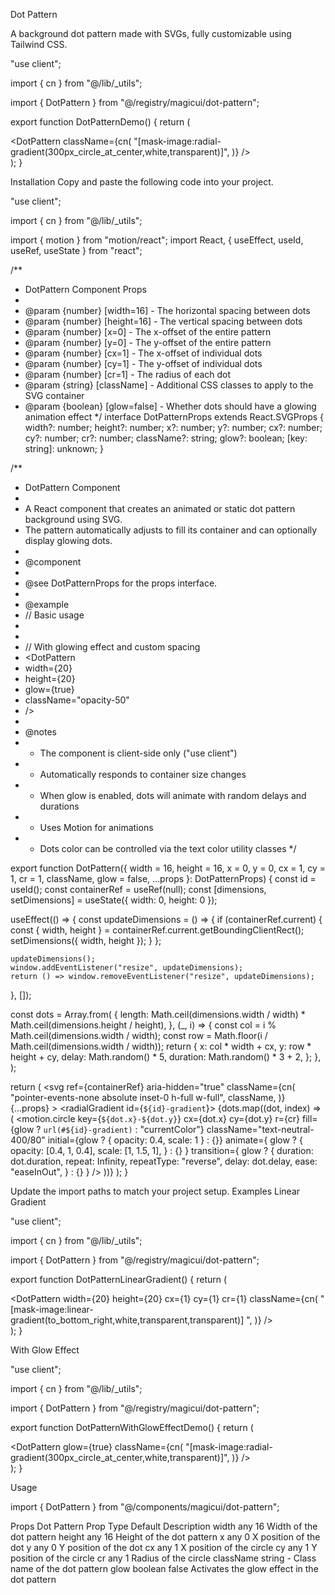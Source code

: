 Dot Pattern

A background dot pattern made with SVGs, fully customizable using Tailwind CSS.

"use client";
 
import { cn } from "@/lib/_utils";

import { DotPattern } from "@/registry/magicui/dot-pattern";
 
export function DotPatternDemo() {
  return (
    <div className="relative flex h-[500px] w-full flex-col items-center justify-center overflow-hidden rounded-lg border bg-background">
      <DotPattern
        className={cn(
          "[mask-image:radial-gradient(300px_circle_at_center,white,transparent)]",
        )}
      />
    </div>
  );
}

Installation
Copy and paste the following code into your project.

"use client";
 
import { cn } from "@/lib/_utils";

import { motion } from "motion/react";
import React, { useEffect, useId, useRef, useState } from "react";
 
/**
 *  DotPattern Component Props
 *
 * @param {number} [width=16] - The horizontal spacing between dots
 * @param {number} [height=16] - The vertical spacing between dots
 * @param {number} [x=0] - The x-offset of the entire pattern
 * @param {number} [y=0] - The y-offset of the entire pattern
 * @param {number} [cx=1] - The x-offset of individual dots
 * @param {number} [cy=1] - The y-offset of individual dots
 * @param {number} [cr=1] - The radius of each dot
 * @param {string} [className] - Additional CSS classes to apply to the SVG container
 * @param {boolean} [glow=false] - Whether dots should have a glowing animation effect
 */
interface DotPatternProps extends React.SVGProps<SVGSVGElement> {
  width?: number;
  height?: number;
  x?: number;
  y?: number;
  cx?: number;
  cy?: number;
  cr?: number;
  className?: string;
  glow?: boolean;
  [key: string]: unknown;
}
 
/**
 * DotPattern Component
 *
 * A React component that creates an animated or static dot pattern background using SVG.
 * The pattern automatically adjusts to fill its container and can optionally display glowing dots.
 *
 * @component
 *
 * @see DotPatternProps for the props interface.
 *
 * @example
 * // Basic usage
 * <DotPattern />
 *
 * // With glowing effect and custom spacing
 * <DotPattern
 *   width={20}
 *   height={20}
 *   glow={true}
 *   className="opacity-50"
 * />
 *
 * @notes
 * - The component is client-side only ("use client")
 * - Automatically responds to container size changes
 * - When glow is enabled, dots will animate with random delays and durations
 * - Uses Motion for animations
 * - Dots color can be controlled via the text color utility classes
 */
 
export function DotPattern({
  width = 16,
  height = 16,
  x = 0,
  y = 0,
  cx = 1,
  cy = 1,
  cr = 1,
  className,
  glow = false,
  ...props
}: DotPatternProps) {
  const id = useId();
  const containerRef = useRef<SVGSVGElement>(null);
  const [dimensions, setDimensions] = useState({ width: 0, height: 0 });
 
  useEffect(() => {
    const updateDimensions = () => {
      if (containerRef.current) {
        const { width, height } = containerRef.current.getBoundingClientRect();
        setDimensions({ width, height });
      }
    };
 
    updateDimensions();
    window.addEventListener("resize", updateDimensions);
    return () => window.removeEventListener("resize", updateDimensions);
  }, []);
 
  const dots = Array.from(
    {
      length:
        Math.ceil(dimensions.width / width) *
        Math.ceil(dimensions.height / height),
    },
    (_, i) => {
      const col = i % Math.ceil(dimensions.width / width);
      const row = Math.floor(i / Math.ceil(dimensions.width / width));
      return {
        x: col * width + cx,
        y: row * height + cy,
        delay: Math.random() * 5,
        duration: Math.random() * 3 + 2,
      };
    },
  );
 
  return (
    <svg
      ref={containerRef}
      aria-hidden="true"
      className={cn(
        "pointer-events-none absolute inset-0 h-full w-full",
        className,
      )}
      {...props}
    >
      <defs>
        <radialGradient id={`${id}-gradient`}>
          <stop offset="0%" stopColor="currentColor" stopOpacity="1" />
          <stop offset="100%" stopColor="currentColor" stopOpacity="0" />
        </radialGradient>
      </defs>
      {dots.map((dot, index) => (
        <motion.circle
          key={`${dot.x}-${dot.y}`}
          cx={dot.x}
          cy={dot.y}
          r={cr}
          fill={glow ? `url(#${id}-gradient)` : "currentColor"}
          className="text-neutral-400/80"
          initial={glow ? { opacity: 0.4, scale: 1 } : {}}
          animate={
            glow
              ? {
                  opacity: [0.4, 1, 0.4],
                  scale: [1, 1.5, 1],
                }
              : {}
          }
          transition={
            glow
              ? {
                  duration: dot.duration,
                  repeat: Infinity,
                  repeatType: "reverse",
                  delay: dot.delay,
                  ease: "easeInOut",
                }
              : {}
          }
        />
      ))}
    </svg>
  );
}

Update the import paths to match your project setup.
Examples
Linear Gradient

"use client";
 
import { cn } from "@/lib/_utils";

import { DotPattern } from "@/registry/magicui/dot-pattern";
 
export function DotPatternLinearGradient() {
  return (
    <div className="relative flex size-full items-center justify-center overflow-hidden rounded-lg border bg-background p-20">
      <DotPattern
        width={20}
        height={20}
        cx={1}
        cy={1}
        cr={1}
        className={cn(
          "[mask-image:linear-gradient(to_bottom_right,white,transparent,transparent)] ",
        )}
      />
    </div>
  );
}

With Glow Effect

"use client";
 
import { cn } from "@/lib/_utils";

import { DotPattern } from "@/registry/magicui/dot-pattern";
 
export function DotPatternWithGlowEffectDemo() {
  return (
    <div className="relative flex h-[500px] w-full flex-col items-center justify-center overflow-hidden">
      <DotPattern
        glow={true}
        className={cn(
          "[mask-image:radial-gradient(300px_circle_at_center,white,transparent)]",
        )}
      />
    </div>
  );
}

Usage

import { DotPattern } from "@/components/magicui/dot-pattern";

<div className="relative h-[500px] w-full overflow-hidden">
  <DotPattern />
</div>

Props
Dot Pattern
Prop	Type	Default	Description
width	any	16	Width of the dot pattern
height	any	16	Height of the dot pattern
x	any	0	X position of the dot
y	any	0	Y position of the dot
cx	any	1	X position of the circle
cy	any	1	Y position of the circle
cr	any	1	Radius of the circle
className	string	-	Class name of the dot pattern
glow	boolean	false	Activates the glow effect in the dot pattern